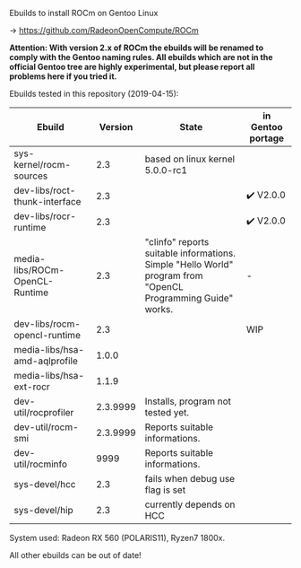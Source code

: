 Ebuilds to install ROCm on Gentoo Linux

-> https://github.com/RadeonOpenCompute/ROCm

**Attention: With version 2.x of ROCm the ebuilds will be renamed to comply with the Gentoo naming rules. All ebuilds which are not in the official Gentoo tree are highly experimental, but please report all problems here if you tried it.**

Ebuilds tested in this repository (2019-04-15):

|Ebuild|Version|State|in Gentoo portage|
|---|---|---|---|
|sys-kernel/rocm-sources| 2.3 | based on linux kernel 5.0.0-rc1 | 
|dev-libs/roct-thunk-interface| 2.3 |  | :heavy_check_mark: V2.0.0 |
|dev-libs/rocr-runtime| 2.3 | | :heavy_check_mark: V2.0.0 |
|media-libs/ROCm-OpenCL-Runtime| 2.3 | "clinfo" reports suitable informations.<br> Simple "Hello World" program from "OpenCL Programming Guide" works. | - |
|dev-libs/rocm-opencl-runtime| 2.3 | | WIP |
|media-libs/hsa-amd-aqlprofile| 1.0.0 | | |
|media-libs/hsa-ext-rocr| 1.1.9 | ||
|dev-util/rocprofiler| 2.3.9999 | Installs, program not tested yet. ||
|dev-util/rocm-smi| 2.3.9999 | Reports suitable informations. | |
|dev-util/rocminfo| 9999 | Reports suitable informations. | |
|sys-devel/hcc| 2.3 | fails when debug use flag is set | |
|sys-devel/hip| 2.3 | currently depends on HCC | |

System used: Radeon RX 560 (POLARIS11), Ryzen7 1800x.

All other ebuilds can be out of date!

